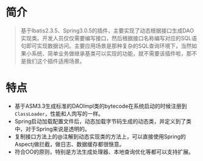 # 简介 #
> 基于Ibatis2.3.5、Spring3.0.5的插件，主要实现了动态根据接口生成DAO实现类。开发人员仅仅需要编写接口，然后根据接口名称编写对应的SQL语句即可实现数据访问。主要应用场景是那种复杂的SQL查询环境下，当然如果小系统、简单业务做继承基类可以实现的功能，就不需要该插件啦，那不是我们这个插件适用场景。

# 特点 #
  * 基于ASM3.3生成标准的DAOImpl类的bytecode在系统启动的时候注册到`ClassLoader`，性能和人肉写的一样。
  * Spring启动加载配置文件后，动态加载字节码生成的动态类，并定义到了类中，对于Spring来说是透明的。
  * 复制接口方法上的@注解到动态实现类的方法上，可以直接使用Spring的Aspectj做拦截，做日志、数据缓存都很惬意。
  * 符合OO的原则，特别是方法生成处理器、本地查询优化等都可以支持扩展。

